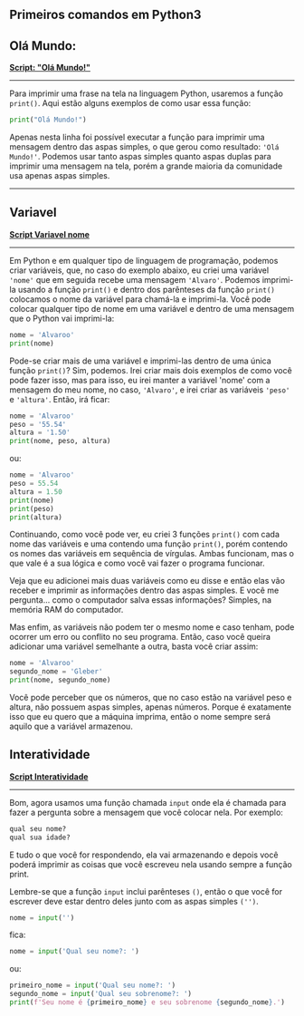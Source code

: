 ## Primeiros comandos em Python3
## Olá Mundo:
**[Script: "Olá Mundo!"](./1-%20Primeiros%20comandos%20em%20Python3/01olá-mundo.py)**
<hr>

Para imprimir uma frase na tela na linguagem Python, usaremos a função `print()`. Aqui estão alguns exemplos de como usar essa função:
```python
print("Olá Mundo!")
```
Apenas nesta linha foi possível executar a função para imprimir uma mensagem dentro das aspas simples, o que gerou como resultado: `'Olá Mundo!'`. Podemos usar tanto aspas simples quanto aspas duplas para imprimir uma mensagem na tela, porém a grande maioria da comunidade usa apenas aspas simples.
<hr>

## Variavel
**[Script Variavel nome](./1-%20Primeiros%20comandos%20em%20Python3/02variavel.py)**
<hr>

Em Python e em qualquer tipo de linguagem de programação, podemos criar variáveis, que, no caso do exemplo abaixo, eu criei uma variável `'nome'` que em seguida recebe uma mensagem `'Alvaro'`. Podemos imprimi-la usando a função `print()` e dentro dos parênteses da função `print()` colocamos o nome da variável para chamá-la e imprimi-la. Você pode colocar qualquer tipo de nome em uma variável e dentro de uma mensagem que o Python vai imprimi-la:
```python
nome = 'Alvaroo'
print(nome)
```
Pode-se criar mais de uma variável e imprimi-las dentro de uma única função `print()`? Sim, podemos. Irei criar mais dois exemplos de como você pode fazer isso, mas para isso, eu irei manter a variável 'nome' com a mensagem do meu nome, no caso, `'Alvaro'`, e irei criar as variáveis `'peso'` e `'altura'`. Então, irá ficar:
```python
nome = 'Alvaroo'
peso = '55.54'
altura = '1.50'
print(nome, peso, altura)
```
ou:
```python
nome = 'Alvaroo'
peso = 55.54
altura = 1.50
print(nome)
print(peso)
print(altura)
```
Continuando, como você pode ver, eu criei 3 funções `print()` com cada nome das variáveis e uma contendo uma função `print()`, porém contendo os nomes das variáveis em sequência de vírgulas. Ambas funcionam, mas o que vale é a sua lógica e como você vai fazer o programa funcionar.

Veja que eu adicionei mais duas variáveis como eu disse e então elas vão receber e imprimir as informações dentro das aspas simples. E você me pergunta... como o computador salva essas informações? Simples, na memória RAM do computador.

Mas enfim, as variáveis não podem ter o mesmo nome e caso tenham, pode ocorrer um erro ou conflito no seu programa. Então, caso você queira adicionar uma variável semelhante a outra, basta você criar assim:
```python
nome = 'Alvaroo'
segundo_nome = 'Gleber'
print(nome, segundo_nome)
```
Você pode perceber que os números, que no caso estão na variável peso e altura, não possuem aspas simples, apenas números. Porque é exatamente isso que eu quero que a máquina imprima, então o nome sempre será aquilo que a variável armazenou.
## Interatividade
**[Script Interatividade](./1-%20Primeiros%20comandos%20em%20Python3/03interatividade.py)**
<hr>

Bom, agora usamos uma função chamada `input` onde ela é chamada para fazer a pergunta sobre a mensagem que você colocar nela. Por exemplo:

```python
qual seu nome?
qual sua idade?
```
E tudo o que você for respondendo, ela vai armazenando e depois você poderá imprimir as coisas que você escreveu nela usando sempre a função print.

Lembre-se que a função `input` inclui parênteses `()`, então o que você for escrever deve estar dentro deles junto com as aspas simples `('')`.
```python
nome = input('')
```
fica:
```python
nome = input('Qual seu nome?: ')
```
ou:
```python
primeiro_nome = input('Qual seu nome?: ')
segundo_nome = input('Qual seu sobrenome?: ')
print(f'Seu nome é {primeiro_nome} e seu sobrenome {segundo_nome}.')
```